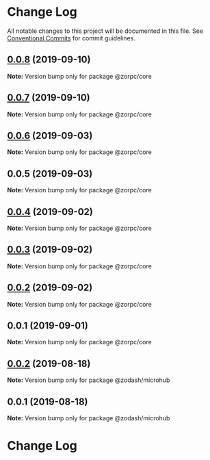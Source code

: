 # Change Log

All notable changes to this project will be documented in this file.
See [Conventional Commits](https://conventionalcommits.org) for commit guidelines.

## [0.0.8](https://github.com/zcorky/zodash/compare/@zorpc/core@0.0.7...@zorpc/core@0.0.8) (2019-09-10)

**Note:** Version bump only for package @zorpc/core





## [0.0.7](https://github.com/zcorky/zodash/compare/@zorpc/core@0.0.6...@zorpc/core@0.0.7) (2019-09-10)

**Note:** Version bump only for package @zorpc/core





## [0.0.6](https://github.com/zcorky/zodash/compare/@zorpc/core@0.0.5...@zorpc/core@0.0.6) (2019-09-03)

**Note:** Version bump only for package @zorpc/core





## 0.0.5 (2019-09-03)

**Note:** Version bump only for package @zorpc/core





## [0.0.4](https://github.com/zcorky/zodash/compare/@zorpc/core@0.0.3...@zorpc/core@0.0.4) (2019-09-02)

**Note:** Version bump only for package @zorpc/core





## [0.0.3](https://github.com/zcorky/zodash/compare/@zorpc/core@0.0.2...@zorpc/core@0.0.3) (2019-09-02)

**Note:** Version bump only for package @zorpc/core





## [0.0.2](https://github.com/zcorky/zodash/compare/@zorpc/core@0.0.1...@zorpc/core@0.0.2) (2019-09-02)

**Note:** Version bump only for package @zorpc/core





## 0.0.1 (2019-09-01)

**Note:** Version bump only for package @zorpc/core





## [0.0.2](https://github.com/zcorky/zodash/compare/@zodash/microhub@0.0.1...@zodash/microhub@0.0.2) (2019-08-18)

**Note:** Version bump only for package @zodash/microhub





## 0.0.1 (2019-08-18)

**Note:** Version bump only for package @zodash/microhub





# Change Log

